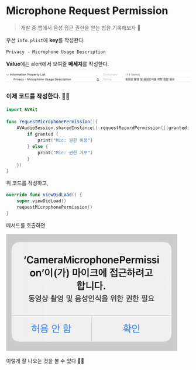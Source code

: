 # Microphone Request Permission

> 개발 중 앱에서 음성 접근 권한을 얻는 법을 기록해보자 🧐

우선 `info.plist`에 **key**를 작성한다.

```swift
Privacy - Microphone Usage Description
```

**Value**에는 alert에서 보여줄 **메세지**를 작성한다.

![info](./images/info-microphone.png)

### 이제 코드를 작성한다. 👩‍💻

```swift
import AVKit

func requestMicrophonePermission(){
    AVAudioSession.sharedInstance().requestRecordPermission({(granted: Bool)-> Void in
        if granted {
            print("Mic: 권한 허용")
        } else {
            print("Mic: 권한 거부")
        }
    })
}
```

위 코드를 작성하고,

```swift
override func viewDidLoad() {
    super.viewDidLoad()
    requestMicrophonePermission()
}
```

메서드를 호출하면

![alert](./images/alert-microphone.png)

이렇게 잘 나오는 것을 볼 수 있다 💁‍♀️
